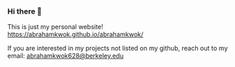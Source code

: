 ### Hi there 👋
This is just my personal website! 
https://abrahamkwok.github.io/abrahamkwok/

If you are interested in my projects not listed on my github, reach out to my email: abrahamkwok628@berkeley.edu

<!--
**abrahamkwok/abrahamkwok** is a ✨ _special_ ✨ repository because its `README.md` (this file) appears on your GitHub profile.

Here are some ideas to get you started:

- 🔭 I’m currently working on ...
- 🌱 I’m currently learning ...
- 👯 I’m looking to collaborate on ...
- 🤔 I’m looking for help with ...
- 💬 Ask me about ...
- 📫 How to reach me: ...
- 😄 Pronouns: ...
- ⚡ Fun fact: ...
-->
